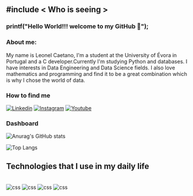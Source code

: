 ## #include < Who is seeing >
### printf("Hello World!!! welcome to my GitHub 🫵");
### About me:
<div>
    My name is Leonel Caetano, I'm a student at the University of Évora in Portugal and a C developer.Currently I'm studying Python and databases. I have interests in Data Engineering and Data Science fields. I also love mathematics and programming and find it to be a great combination which is why I chose the world of data.
</div>

### How to find me

[![Linkedin](https://img.shields.io/badge/LinkedIn-0077B5?style=for-the-badge&logo=linkedin&logoColor=white)](https://www.linkedin.com/in/leonel-figueira-caetano-947b31259?lipi=urn%3Ali%3Apage%3Ad_flagship3_profile_view_base_contact_details%3BdjrGCX9VSj6Jei%2FQz%2F8kzg%3D%3D)
[![Instagram](https://img.shields.io/badge/Instagram-E4405F?style=for-the-badge&logo=instagram&logoColor=white)](https://www.instagram.com/marimbacode369/)
[![Youtube](https://img.shields.io/badge/YouTube-FF0000?style=for-the-badge&logo=youtube&logoColor=white)](https://www.youtube.com/@MarimbaCode/channels)

### Dashboard

![Anurag's GitHub stats](https://github-readme-stats.vercel.app/api?username=marimba369&show_icons=true&theme=dracula)

![Top Langs](https://github-readme-stats.vercel.app/api/top-langs/?username=marimba369&hide_progress=true)


## Technologies that I use in my daily life

<div style="display inline_block"><br/>
    <img align="center" alt="css" src="https://img.shields.io/badge/C-00599C?style=for-the-badge&logo=c&logoColor=white" />
    <img align="center" alt="css" src="https://img.shields.io/badge/Python-14354C?style=for-the-badge&logo=python&logoColor=white" />
    <img align="center" alt="css" src="https://img.shields.io/badge/Java-ED8B00?style=for-the-badge&logo=openjdk&logoColor=white" /> 
    <img align="center" alt="css" src="https://img.shields.io/badge/PostgreSQL-316192?style=for-the-badge&logo=postgresql&logoColor=white">
</div>

